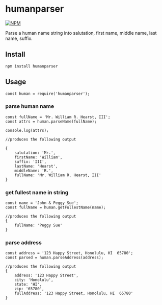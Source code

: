 humanparser
=========

[![NPM](https://nodei.co/npm/humanparser.png)](https://nodei.co/npm/humanparser/)

Parse a human name string into salutation, first name, middle name, last name, suffix.

## Install

    npm install humanparser

## Usage

    const human = require('humanparser');
    
### parse human name    

    const fullName = 'Mr. William R. Hearst, III';
	const attrs = human.parseName(fullName);

    console.log(attrs);

    //produces the following output
    
    { 
        salutation: 'Mr.',
        firstName: 'William',
        suffix: 'III',
        lastName: 'Hearst',
        middleName: 'R.',
        fullName: 'Mr. William R. Hearst, III'
    }
      
### get fullest name in string

    const name = 'John & Peggy Sue';
    const fullName = human.getFullestName(name);

    //produces the following output
    {
        fullName: 'Peggy Sue'
    }
      
### parse address

    const address = '123 Happy Street, Honolulu, HI  65780';
    const parsed = human.parseAddress(address);
    
    //produces the following output    
    {
        address: '123 Happy Street',
        city: 'Honolulu',
        state: 'HI',
        zip: '65780',
        fullAddress: '123 Happy Street, Honolulu, HI  65780'
    }

